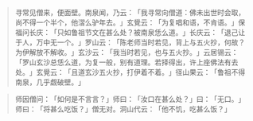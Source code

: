 
> 寻常见僧来，便面壁。南泉闻，乃云：​「我寻常向僧道：佛未出世时会取，尚不得一个半个，他漝么驴年去。​」玄覺云：​「为复唱和语，不肯语。​」保福问长庆：​「只如鲁祖节文在甚么处？被南泉恁么道。​」长庆云：​「退己让于人，万中无一个。​」罗山云：​「陈老师当时若见，背上与五火抄，何故？为伊解放不解收。​」玄沙云：​「我当时若见，也与五火抄。​」云居锡云：​「罗山玄沙总恁么道，为复一般，别有道理。若择得出，许上座佛法有去处。​」玄覺云：​「且道玄沙五火抄，打伊着不着。​」径山果云：​「鲁祖不得南泉，几乎觑破壁。​」

> 师因僧问：​「如何是不言言？​」师曰：​「汝口在甚么处？​」曰：​「无口。​」师曰：​「将甚么吃饭？​」僧无对。洞山代云：​「他不饥，吃甚么饭？​」
